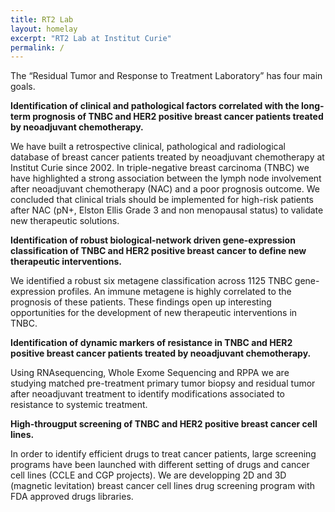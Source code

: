 ```yaml
---
title: RT2 Lab
layout: homelay
excerpt: "RT2 Lab at Institut Curie"
permalink: /
---
```


The “Residual Tumor and Response to Treatment Laboratory” has four main goals.

**Identification of clinical and pathological factors correlated with the long-term prognosis of TNBC and HER2 positive breast cancer patients treated by neoadjuvant chemotherapy.**

We have built a retrospective clinical, pathological and radiological database
of breast cancer patients treated by neoadjuvant chemotherapy at Institut
Curie since 2002. In triple-negative breast carcinoma (TNBC) we have
highlighted a strong association between the lymph node involvement after
neoadjuvant chemotherapy (NAC) and a poor prognosis outcome. We concluded
that clinical trials should be implemented for high-risk patients after NAC
(pN+, Elston Ellis Grade 3 and non menopausal status) to validate new
therapeutic solutions.

**Identification of robust biological-network driven gene-expression classification of TNBC and HER2 positive breast cancer to define new therapeutic interventions.**

We identified a robust six metagene classification across 1125 TNBC
gene-expression profiles. An immune metagene is highly correlated to the
prognosis of these patients. These findings open up interesting opportunities
for the development of new therapeutic interventions in TNBC.

**Identification of dynamic markers of resistance in TNBC and HER2 positive breast cancer patients treated by neoadjuvant chemotherapy.**

Using RNAsequencing, Whole Exome Sequencing and RPPA we are studying matched
pre-treatment primary tumor biopsy and residual tumor after neoadjuvant
treatment to identify modifications associated to resistance to
systemic treatment.

**High-througput screening of TNBC and HER2 positive breast cancer cell lines.**

In order to identify efficient drugs to treat cancer patients, large screening programs have been launched with different setting of drugs and cancer cell lines (CCLE and CGP projects). We are developping 2D and 3D (magnetic levitation) breast cancer cell lines drug screening program with FDA approved drugs libraries.
